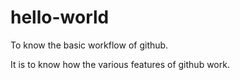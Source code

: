 # hello-world
To know the basic workflow of github.

It is to know how the various features of github work.

